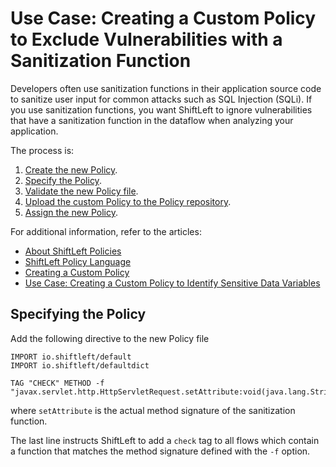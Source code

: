 # Use Case: Creating a Custom Policy to Exclude Vulnerabilities with a Sanitization Function

Developers often use sanitization functions in their application source code to sanitize user input for common attacks such as SQL Injection (SQLi). If you use sanitization functions, you want ShiftLeft to ignore vulnerabilities that have a sanitization function in the dataflow when analyzing your application. 

The process is:

1. [Create the new Policy](custom-policy.md#creating-a-new-policy-file).
2. [Specify the Policy](#specifying-the-policy).
3. [Validate the new Policy file](custom-policy.md#validating-the-new-policy).
5. [Upload the custom Policy to the Policy repository](custom-policy.md#uploading-the-new-policy-to-the-repository).
6. [Assign the new Policy](custom-policy.md#assign-the-new-policy).

For additional information, refer to the articles:

* [About ShiftLeft Policies](about-policy.md)
* [ShiftLeft Policy Language](policy-language.md)
* [Creating a Custom Policy](custom-policy.md)
* [Use Case: Creating a Custom Policy to Identify Sensitive Data Variables](policy-sensitive-data.md)

## Specifying the Policy

Add the following directive to the new Policy file 

```
IMPORT io.shiftleft/default
IMPORT io.shiftleft/defaultdict

TAG "CHECK" METHOD -f "javax.servlet.http.HttpServletRequest.setAttribute:void(java.lang.String,java.lang.Object)"
```

where `setAttribute` is the actual method signature of the sanitization function.

The last line instructs ShiftLeft to add a `check` tag to all flows which contain a function that matches the method signature defined with the `-f` option.
